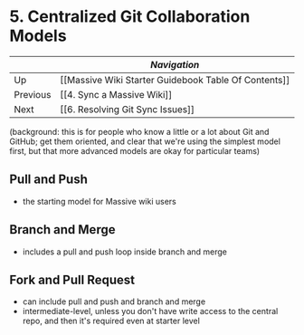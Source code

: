 # 5. Centralized Git Collaboration Models

| | _Navigation_ |
|---|---|
| Up | [[Massive Wiki Starter Guidebook Table Of Contents]] |
| Previous | [[4. Sync a Massive Wiki]] |
| Next | [[6. Resolving Git Sync Issues]] |

(background: this is for people who know a little or a lot about Git and GitHub; get them oriented, and clear that we're using the simplest model first, but that more advanced models are okay for particular teams)

## Pull and Push
- the starting model for Massive wiki users

## Branch and Merge
- includes a pull and push loop inside branch and merge

## Fork and Pull Request
- can include pull and push and branch and merge
- intermediate-level, unless you don't have write access to the central repo, and then it's required even at starter level